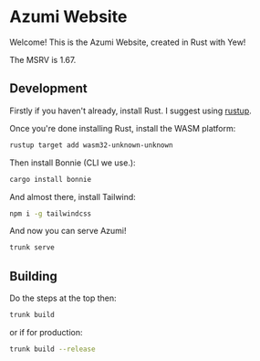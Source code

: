 # Azumi Website
Welcome! This is the Azumi Website, created in Rust with Yew!

The MSRV is 1.67.

## Development

Firstly if you haven't already, install Rust. I suggest using [rustup](https://rustup.rs).

Once you're done installing Rust, install the WASM platform:

```sh
rustup target add wasm32-unknown-unknown
```

Then install Bonnie (CLI we use.):

```sh
cargo install bonnie
```

And almost there, install Tailwind:

```sh
npm i -g tailwindcss
```

And now you can serve Azumi!

```sh
trunk serve
```

## Building

Do the steps at the top then:

```sh
trunk build
```

or if for production:

```sh
trunk build --release
```
